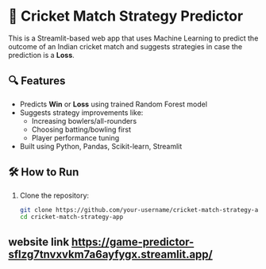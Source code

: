 # 🏏 Cricket Match Strategy Predictor

This is a Streamlit-based web app that uses Machine Learning to predict the outcome of an Indian cricket match and suggests strategies in case the prediction is a **Loss**.

## 🔍 Features
- Predicts **Win** or **Loss** using trained Random Forest model
- Suggests strategy improvements like:
  - Increasing bowlers/all-rounders
  - Choosing batting/bowling first
  - Player performance tuning
- Built using Python, Pandas, Scikit-learn, Streamlit

## 🛠️ How to Run

1. Clone the repository:

   ```bash
   git clone https://github.com/your-username/cricket-match-strategy-app.git
   cd cricket-match-strategy-app
## website link https://game-predictor-sflzg7tnvxvkm7a6ayfygx.streamlit.app/
